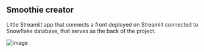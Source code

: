 ## Smoothie creator

Little Streamlit app that connects a front deployed on Streamlit connected to Snowflake database, that serves as the back of the project.

![image](https://github.com/JoseBlancoSiles/streamlit-app-smoothie-creator/assets/107679686/71f2053b-30fd-4524-9a3f-5a5d39d4fc99)
